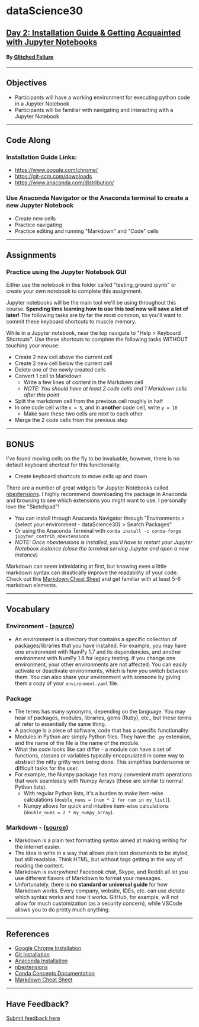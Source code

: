 # dataScience30
## [Day 2: Installation Guide & Getting Acquainted with Jupyter Notebooks](https://youtu.be/JUKD3Nw166U)
#### By [Glitched Failure](https://www.youtube.com/channel/UCErSNiDZV4rJCNB8NrDGREA)
---
## Objectives
- Participants will have a working environment for executing python code in a Jupyter Notebook
- Participants will be familiar with navigating and interacting with a Jupyter Notebook

---
## Code Along
### Installation Guide Links:
- https://www.google.com/chrome/
- https://git-scm.com/downloads
- https://www.anaconda.com/distribution/

### Use Anaconda Navigator or the Anaconda terminal to create a new Jupyter Notebook
- Create new cells
- Practice navigating
- Practice editing and running "Markdown" and "Code" cells

---
## Assignments
### Practice using the Jupyter Notebook GUI
Either use the notebook in this folder called "testing_ground.ipynb" or create your own notebook to complete this assignment.  


Jupyter notebooks will be the main tool we'll be using throughout this course. __Spending time learning how to use this tool now will save a lot of later!__ The following tasks are by far the most common, so you'll want to commit these keyboard shortcuts to muscle memory.

While in a Jupyter notebook, near the top navigate to "Help > Keyboard Shortcuts". Use these shortcuts to complete the following tasks WITHOUT touching your mouse:
- Create 2 new cell above the current cell
- Create 2 new cell below the current cell
- Delete one of the newly created cells
- Convert 1 cell to Markdown
    - Write a few lines of content in the Markdown cell
    - _NOTE: You should have at least 2 code cells and 1 Markdown cells after this point_
- Split the markdown cell from the previous cell roughly in half
- In one code cell write `x = 5`, and in __another__ code cell, write `y = 10`
    - Make sure these two cells are next to each other
- Merge the 2 code cells from the previous step

---
## BONUS
I've found moving cells on the fly to be invaluable, however, there is no default keyboard shortcut for this functionality.
- Create keyboard shortcuts to move cells up and down

There are a number of great widgets for Jupyter Notebooks called [nbextensions](https://jupyter-contrib-nbextensions.readthedocs.io/en/latest/). I highly recommend downloading the package in Anaconda and browsing to see which extensions you might want to use. I personally love the "Sketchpad"!
- You can install through Anaconda Navigator through "Environments > {select your environment - dataScience30} > Search Packages"
- Or using the Anaconda Terminal with `conda install -c conda-forge jupyter_contrib_nbextensions`
- _NOTE: Once nbextensions is installed, you'll have to restart your Jupyter Notebook instance (close the terminal serving Jupyter and open a new instance)_

Markdown can seem intimidating at first, but knowing even a little markdown syntax can drastically improve the readability of your code. Check out this [Markdown Cheat Sheet](https://github.com/adam-p/markdown-here/wiki/Markdown-Here-Cheatsheet) and get familiar with at least 5-6 markdown elements.

---
## Vocabulary
### Environment - ([source](https://docs.conda.io/projects/conda/en/latest/user-guide/concepts/environments.html))
- An environment is a directory that contains a specific collection of packages/libraries that you have installed. For example, you may have one environment with NumPy 1.7 and its dependencies, and another environment with NumPy 1.6 for legacy testing. If you change one environment, your other environments are not affected. You can easily activate or deactivate environments, which is how you switch between them. You can also share your environment with someone by giving them a copy of your `environment.yaml` file.
### Package
- The terms has many synonyms, depending on the language. You may hear of packages, modules, libraries, gems (Ruby), etc., but these terms all refer to essentially the same thing.
- A package is a piece of software, code that has a specific functionality.
- Modules in Python are simply Python files. They have the `.py` extension, and the name of the file is the name of the module.
- What the code looks like can differ - a module can have a set of functions, classes or variables typically encapsulated in some way to abstract the nitty gritty work being done. This simplifies burdensome or difficult tasks for the user. 
- For example, the Numpy package has many convenient math operations that work seamlessly with Numpy Arrays (these are similar to normal Python lists). 
    - With regular Python lists, it's a burden to make item-wise calculations (`double_nums = [num * 2 for num in my_list]`).
    - Numpy allows for quick and intuitive item-wise calculations (`double_nums = 2 * my_numpy_array`).

### Markdown - ([source](https://www.ultraedit.com/company/blog/community/what-is-markdown-why-use-it.html))
- Markdown is a plain text formatting syntax aimed at making writing for the internet easier. 
- The idea is write in a way that allows plain text documents to be styled, but still readable. Think HTML, but without tags getting in the way of reading the content.
- Markdown is everywhere! Facebook chat, Skype, and Reddit all let you use different flavors of Markdown to format your messages.
- Unfortunately, there is __no standard or universal guide__ for how Markdown works. Every company, website, IDEs, etc. can use dictate which syntax works and how it works. GitHub, for example, will not allow for much customization (as a security concern), while VSCode allows you to do pretty much anything.

---
## References
- [Google Chrome Installation](https://www.google.com/chrome/)
- [Git Installation](https://git-scm.com/downloads)
- [Anaconda Installation](https://www.anaconda.com/distribution/)
- [nbextensions](https://jupyter-contrib-nbextensions.readthedocs.io/en/latest/)
- [Conda Concepts Documentation](https://docs.conda.io/projects/conda/en/latest/user-guide/concepts/environments.html)
- [Markdown Cheat Sheet](https://github.com/adam-p/markdown-here/wiki/Markdown-Here-Cheatsheet)

---
## Have Feedback?
[Submit feedback here](https://docs.google.com/forms/d/e/1FAIpQLScvsDT2Q2VH26FvvfQhjNmP4RwXqh9GWiKSIcTFAHdfCKZdlg/viewform?usp=sf_link)